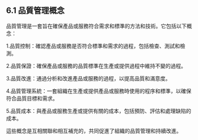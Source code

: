 ## 6.1 品質管理概念

品質管理是一套旨在確保產品或服務符合需求和標準的方法和技術。它包括以下概念：

1.品質控制：確認產品或服務是否符合標準和需求的過程，包括檢查、測試和檢測。

2.品質保證：確保產品或服務的品質標準在生產或提供過程中維持不變的過程。

3.品質改進：通過分析和改進產品或服務的過程，以提高品質和滿意度。

4.品質管理系統：一套組織在生產或提供產品或服務時使用的程序和標準，以確保符合品質目標和需求。

5.品質成本：與產品或服務生產或提供有關的成本，包括預防、評估和處理缺陷的成本。

這些概念是互相關聯和相互補充的，共同促進了組織的品質管理和持續改進。